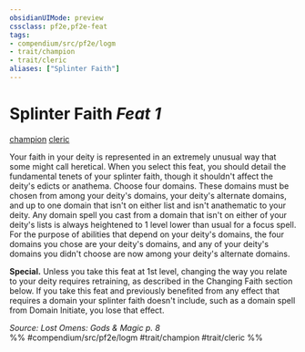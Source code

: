 ```yaml
---
obsidianUIMode: preview
cssclass: pf2e,pf2e-feat
tags:
- compendium/src/pf2e/logm
- trait/champion
- trait/cleric
aliases: ["Splinter Faith"]
---
```

# Splinter Faith  *Feat 1*  
[champion](Reference/Rules/Traits/champion.md "Champion Class Trait")  [cleric](Reference/Rules/Traits/cleric.md "Cleric Class Trait")  


Your faith in your deity is represented in an extremely unusual way that some might call heretical. When you select this feat, you should detail the fundamental tenets of your splinter faith, though it shouldn't affect the deity's edicts or anathema. Choose four domains. These domains must be chosen from among your deity's domains, your deity's alternate domains, and up to one domain that isn't on either list and isn't anathematic to your deity. Any domain spell you cast from a domain that isn't on either of your deity's lists is always heightened to 1 level lower than usual for a focus spell. For the purpose of abilities that depend on your deity's domains, the four domains you chose are your deity's domains, and any of your deity's domains you didn't choose are now among your deity's alternate domains.

**Special.** Unless you take this feat at 1st level, changing the way you relate to your deity requires retraining, as described in the Changing Faith section below. If you take this feat and previously benefited from any effect that requires a domain your splinter faith doesn't include, such as a domain spell from Domain Initiate, you lose that effect.

*Source: Lost Omens: Gods & Magic p. 8*  
%% #compendium/src/pf2e/logm #trait/champion #trait/cleric %%